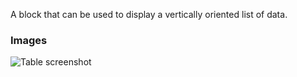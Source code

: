 A block that can be used to display a vertically oriented list of data.

### Images

![Table screenshot](https://gitlab.com/appsemble/appsemble/-/raw/0.25.1/config/assets/list.png)
